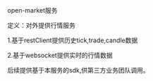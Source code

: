 open-market服务

定义：对外提供行情服务

1.基于restClient提供历史tick,trade,candle数据

2.基于websocket提供实时的行情数据


后续提供基于本服务的sdk,供第三方业务团队调用。